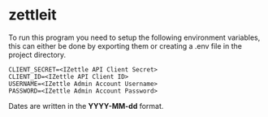 # zettleit

To run this program you need to setup the following environment variables, this can either be done by exporting them or creating a .env file in the project directory.

```
CLIENT_SECRET=<IZettle API Client Secret>
CLIENT_ID=<IZettle API Client ID>
USERNAME=<IZettle Admin Account Username>
PASSWORD=<IZettle Admin Account Password>
```

Dates are written in the **YYYY-MM-dd** format.
